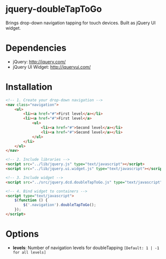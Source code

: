 jquery-doubleTapToGo
============
Brings drop-down navigation tapping for touch devices. Built as jQuery UI widget.

Dependencies
============
- jQuery: http://jquery.com/
- jQuery UI Widget: http://jqueryui.com/

Installation
============

```html
<!-- 1. Create your drop-down navigation -->
<nav class="navigation">
    <ul>
        <li><a href="#">First level</a></li>
        <li><a href="#">First level</a>
            <ul>
                <li><a href="#">Second level</a></li>
                <li><a href="#">Second level</a></li>
            </ul>
        </li>
    </ul>
</nav>

<!-- 2. Include libraries -->
<script src="../lib/jquery.js" type="text/javascript"></script>
<script src="../lib/jquery.ui.widget.js" type="text/javascript"></script>

<!-- 3. Include widget -->
<script src="../src/jquery.dcd.doubleTapToGo.js" type="text/javascript"></script>

<!-- 4. Bind widget to containers -->
<script type="text/javascript">
    $(function () {
        $('.navigation').doubleTapToGo();
    });
</script>
```

Options
============

- **levels**: Number of navigation levels for doubleTapping `[Default: 1 | -1 for all levels]`